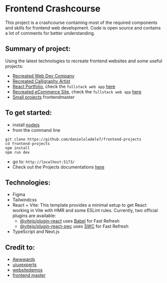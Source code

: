 # Frontend Crashcourse

This project is a crashcourse containing most of the required components and skills for frontend web development. Code is open source and contains a lot of comments for better understanding.

## Summary of project:

Using the latest technologies to recreate frontend websites and some useful projects:

- [Recreated Web Dev Company]()
- [Recreated Calligraphy Artist]()
- [React Portfolio](), check the `fullstack web app` [here]()
- [Recreated eCommerce Site](), check the `fullstack web app` [here]()
- [Small projects]() frontendmaster

## To get started:

- install [nodejs](https://nodejs.org/en)
- from the command line

```shell
git clone https://github.com/danieloladele7/frontend-projects
cd frontend-projects
npm install
npm run dev
```

- go to: `http://localhost:5173/`
- Check out the Projects documentations [here]()

## Technologies:

- Figma
- Tailwindcss
- React + Vite: This template provides a minimal setup to get React working in Vite with HMR and some ESLint rules. Currently, two official plugins are available:
  - [@vitejs/plugin-react](https://github.com/vitejs/vite-plugin-react/blob/main/packages/plugin-react/README.md) uses [Babel](https://babeljs.io/) for Fast Refresh
  - [@vitejs/plugin-react-swc](https://github.com/vitejs/vite-plugin-react-swc) uses [SWC](https://swc.rs/) for Fast Refresh
- TypeScript and Next.js

## Credit to:

- [Awwwards](https://www.awwwards.com/)
- [uiuxexperts](https://uiuxexperts.github.io/portfolio/portfolio.html)
- [websitedemos](https://websitedemos.net)
- [frontend master](https://www.frontendmentor.io/)
